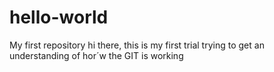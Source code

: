 # hello-world
My first repository
hi there,
this is my first trial trying to get an understanding of hor´w the GIT is working
